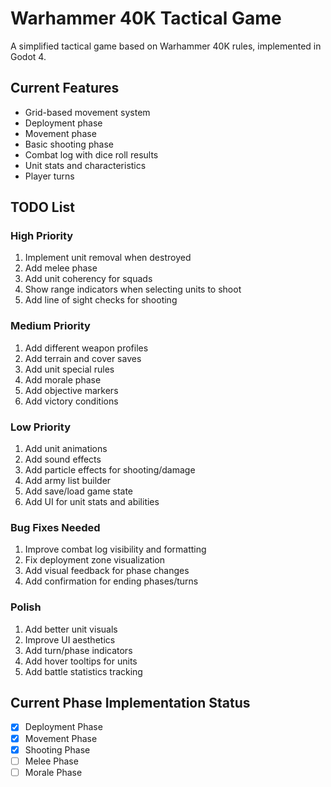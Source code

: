 # Warhammer 40K Tactical Game

A simplified tactical game based on Warhammer 40K rules, implemented in Godot 4.

## Current Features
- Grid-based movement system
- Deployment phase
- Movement phase
- Basic shooting phase
- Combat log with dice roll results
- Unit stats and characteristics
- Player turns

## TODO List

### High Priority
1. Implement unit removal when destroyed
2. Add melee phase
3. Add unit coherency for squads
4. Show range indicators when selecting units to shoot
5. Add line of sight checks for shooting

### Medium Priority
1. Add different weapon profiles
2. Add terrain and cover saves
3. Add unit special rules
4. Add morale phase
5. Add objective markers
6. Add victory conditions

### Low Priority
1. Add unit animations
2. Add sound effects
3. Add particle effects for shooting/damage
4. Add army list builder
5. Add save/load game state
6. Add UI for unit stats and abilities

### Bug Fixes Needed
1. Improve combat log visibility and formatting
2. Fix deployment zone visualization
3. Add visual feedback for phase changes
4. Add confirmation for ending phases/turns

### Polish
1. Add better unit visuals
2. Improve UI aesthetics
3. Add turn/phase indicators
4. Add hover tooltips for units
5. Add battle statistics tracking

## Current Phase Implementation Status
- [x] Deployment Phase
- [x] Movement Phase
- [x] Shooting Phase
- [ ] Melee Phase
- [ ] Morale Phase 